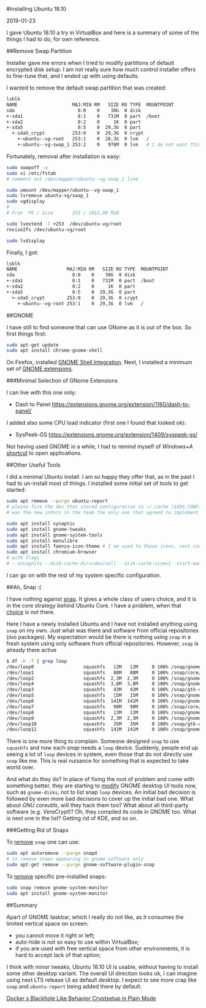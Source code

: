#Installing Ubuntu 18.10

2019-01-23

<!--- tags: linux -->

I gave Ubuntu 18.10 a try in VirtualBox and here is a summary of some of the things I had to do, for own reference.

##Remove Swap Partition

Installer gave me errors when I tried to modify partitions of default encrypted disk setup. I am not really sure how much control installer offers to fine-tune that, and I ended up with using defaults. 

I wanted to remove the default swap partition that was created:

```bash
lsblk 
NAME                    MAJ:MIN RM   SIZE RO TYPE  MOUNTPOINT
sda                       8:0    0    30G  0 disk  
+-sda1                    8:1    0   731M  0 part  /boot
+-sda2                    8:2    0     1K  0 part  
+-sda5                    8:5    0  29,3G  0 part  
  +-sda5_crypt          253:0    0  29,3G  0 crypt 
    +-ubuntu--vg-root   253:1    0  28,3G  0 lvm   /
    +-ubuntu--vg-swap_1 253:2    0   976M  0 lvm   # I do not want this
```

Fortunately, removal after installation is easy:

```bash
sudo swapoff -a
sudo vi /etc/fstab
# comment out /dev/mapper/ubuntu--vg-swap_1 line

sudo umount /dev/mapper/ubuntu--vg-swap_1
sudo lvremove ubuntu-vg/swap_1
sudo vgdisplay
# ...
# Free  PE / Size       253 / 1012,00 MiB

sudo lvextend -l +253  /dev/ubuntu-vg/root
resize2fs /dev/ubuntu-vg/root 

sudo lvdisplay
```

Finally, I got:

```bash
lsblk
NAME                  MAJ:MIN RM   SIZE RO TYPE  MOUNTPOINT
sda                     8:0    0    30G  0 disk  
+-sda1                  8:1    0   731M  0 part  /boot
+-sda2                  8:2    0     1K  0 part  
+-sda5                  8:5    0  29,3G  0 part  
  +-sda5_crypt        253:0    0  29,3G  0 crypt 
    +-ubuntu--vg-root 253:1    0  29,3G  0 lvm   /
```

##GNOME

I have still to find someone that can use GNome as it is out of the box. So first things first:

```bash
sudo apt-get update
sudo apt install chrome-gnome-shell
```

On Firefox, installed [GNOME Shell Integration](https://addons.mozilla.org/en-US/firefox/addon/gnome-shell-integration/). Next, I installed a minimum set of [GNOME extensions](https://extensions.gnome.org/local/).

###Minimal Selection of GNome Extensions

I can live with this one only:

* Dash to Panel https://extensions.gnome.org/extension/1160/dash-to-panel/

I added also some CPU load indicator (first one I found that looked ok):

* SysPeek-GS https://extensions.gnome.org/extension/1409/syspeek-gs/

Not having used GNOME in a while, I had to remind myself of *Windows+A* [shortcut](https://wiki.gnome.org/Design/OS/KeyboardShortcuts) to open applications.

##Other Useful Tools

I did a minimal Ubuntu install. I am so happy they offer that, as in the past I had to un-install most of things. I installed some initial set of tools to get started:

```bash
sudo apt remove --purge ubuntu-report 
# please fire the dev that stored configuration in ~/.cache ($XDG_CONFIG_HOME ?)
# was the new intern in the team the only one that agreed to implement ubuntu-report?

sudo apt install synaptic
sudo apt install gnome-tweaks
sudo apt install gnome-system-tools
sudo apt install menulibre
sudo apt install faenza-icon-theme # I am used to those icons, rest confuses me
sudo apt install chromium-browser
# with flags
# --incognito --disk-cache-dir=/dev/null --disk-cache-size=1 -start-maximized --enable-dom-distiller
```

I can go on with the rest of my system specific configuration.

##Ah, Snap :(

I have nothing against [snap](https://snapcraft.io/). It gives a whole class of users choice, and it is in the core strategy behind Ubuntu Core. I have a problem, when that [choice](https://askubuntu.com/questions/1039968/why-have-canonical-installed-core-gnome-apps-as-snaps-by-default) is not there. 

Here I have a newly installed Ubuntu and I have not installed anything using `snap` on my own. Just what was there and software from official repositories (`deb` packages). My expectation would be there is nothing using `snap` in a fresh system using only software from official repositories. However, `snap` is already there active

```bash
$ df -h -T | grep loop
/dev/loop0                  squashfs   13M   13M     0 100% /snap/gnome-characters/124
/dev/loop1                  squashfs   88M   88M     0 100% /snap/core/5662
/dev/loop2                  squashfs  2,3M  2,3M     0 100% /snap/gnome-calculator/238
/dev/loop4                  squashfs  3,8M  3,8M     0 100% /snap/gnome-system-monitor/57
/dev/loop3                  squashfs   43M   43M     0 100% /snap/gtk-common-themes/701
/dev/loop5                  squashfs   15M   15M     0 100% /snap/gnome-logs/45
/dev/loop6                  squashfs  141M  141M     0 100% /snap/gnome-3-26-1604/70
/dev/loop7                  squashfs   90M   90M     0 100% /snap/core/6130
/dev/loop8                  squashfs   13M   13M     0 100% /snap/gnome-characters/139
/dev/loop9                  squashfs  2,3M  2,3M     0 100% /snap/gnome-calculator/260
/dev/loop10                 squashfs   35M   35M     0 100% /snap/gtk-common-themes/818
/dev/loop11                 squashfs  141M  141M     0 100% /snap/gnome-3-26-1604/74

```

There is one more thing to complain. Someone designed `snap` to use `squashfs` and now each *snap* needs a `loop` device. Suddenly, people end up seeing a lot of `loop` devices in system, even those that do not directly use `snap` like me. This is real nuisance for something that is expected to take world over.

And what do they do? In place of fixing the root of problem and come with something better, they are starting to [modify](https://bugs.launchpad.net/ubuntu/+source/gnome-disk-utility/+bug/1637984) GNOME desktop UI tools now, such as `gnome-disks`, not to list snap `loop` devices. An initial bad decision is followed by even more bad decisions to cover up the initial bad one. What about *GNU coreutils*, will they hack them too? What about all third-party software (e.g. *VeraCrypt*)? Oh, they compiled its code in GNOME too. What is next one in the list? Getting rid of KDE, and so on.

###Getting Rid of Snaps

To [remove](https://askubuntu.com/questions/1035915/how-to-remove-snap-store-from-ubuntu) `snap` one can use:

```bash
sudo apt autoremove --purge snapd
# to remove snaps appearing in gnome-software only
sudo apt-get remove --purge gnome-software-plugin-snap
```

To [remove](https://www.reddit.com/r/Ubuntu/comments/8krkam/system_monitor_on_1804_is_a_snap_by_default/) specific pre-installed snaps:

```bash
sudo snap remove gnome-system-monitor
sudo apt install gnome-system-monitor
```

##Summary

Apart of GNOME taskbar, which I really do not like, as it consumes the limited vertical space on screen:

* you cannot move it right or left; 
* auto-hide is not so easy to use within VirtualBox;
* if you are used with free vertical space from other environments, it is hard to accept lack of that option;

I think with minor tweaks, Ubuntu 18.10 UI is usable, without having to install some other desktop variant. The overall UI direction looks ok, I can imagine using next LTS release UI as default desktop. I expect to see more crap like `snap` and `ubuntu-report` being added there by default.

<ins class='nfooter'><a rel='prev' id='fprev' href='#blog/2019/2019-01-24-Docker-s-Blackhole-Like-Behavior.md'>Docker s Blackhole Like Behavior</a> <a rel='next' id='fnext' href='#blog/2018/2018-12-16-Cryptsetup-in-Plain-Mode.md'>Cryptsetup in Plain Mode</a></ins>
